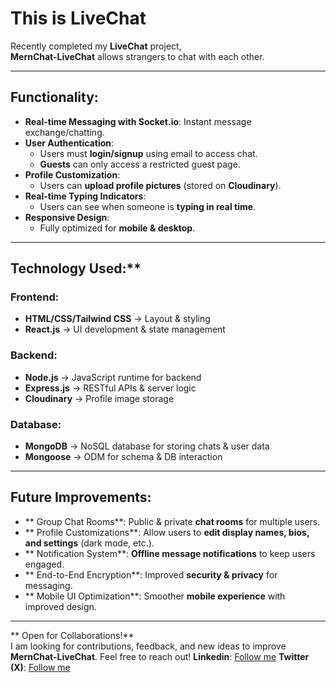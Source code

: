 # This is LiveChat

Recently completed my **LiveChat** project,  
**MernChat-LiveChat** allows strangers to chat with each other.

---

## Functionality:

- **Real-time Messaging with Socket.io**: Instant message exchange/chatting.  
- **User Authentication**:  
  - Users must **login/signup** using email to access chat.  
  - **Guests** can only access a restricted guest page.  
- **Profile Customization**:  
  - Users can **upload profile pictures** (stored on **Cloudinary**).  
- **Real-time Typing Indicators**:  
  - Users can see when someone is **typing in real time**.  
- **Responsive Design**:  
  - Fully optimized for **mobile & desktop**.

---

## Technology Used:**  

### Frontend: 
- **HTML/CSS/Tailwind CSS** → Layout & styling  
- **React.js** → UI development & state management  

### Backend:  
- **Node.js** → JavaScript runtime for backend  
- **Express.js** → RESTful APIs & server logic  
- **Cloudinary** → Profile image storage  

### Database:
- **MongoDB** → NoSQL database for storing chats & user data  
- **Mongoose** → ODM for schema & DB interaction  

---

## Future Improvements:  

- ** Group Chat Rooms**: Public & private **chat rooms** for multiple users.  
- ** Profile Customizations**: Allow users to **edit display names, bios, and settings** (dark mode, etc.).  
- ** Notification System**: **Offline message notifications** to keep users engaged.  
- ** End-to-End Encryption**: Improved **security & privacy** for messaging.  
- ** Mobile UI Optimization**: Smoother **mobile experience** with improved design.  

---

 ** Open for Collaborations!**  
I am looking for contributions, feedback, and new ideas to improve **MernChat-LiveChat**. Feel free to reach out! 
**Linkedin**: [Follow me](https://www.linkedin.com/in/ayushghimiree)
 **Twitter (X)**: [Follow me](https://lnkd.in/dj9KmB5T)  
